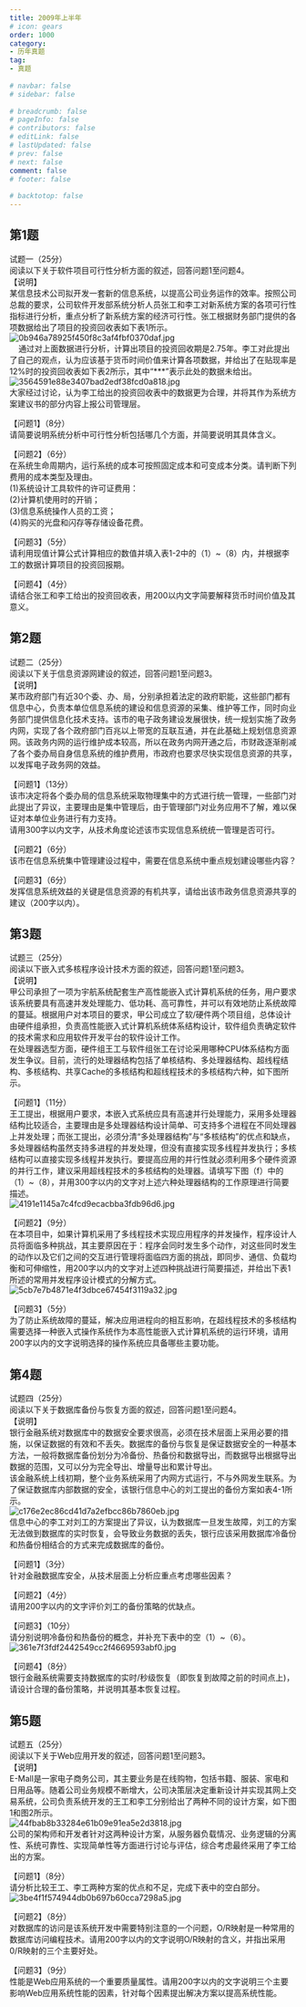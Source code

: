 ```yaml
---  
title: 2009年上半年  
# icon: gears  
order: 1000  
category:  
- 历年真题  
tag:  
- 真题  
  
# navbar: false  
# sidebar: false  
  
# breadcrumb: false  
# pageInfo: false  
# contributors: false  
# editLink: false  
# lastUpdated: false  
# prev: false  
# next: false  
comment: false  
# footer: false  
  
# backtotop: false  
---  
```

## 第1题 ##

试题一（25分）  
阅读以下关于软件项目可行性分析方面的叙述，回答问题1至问题4。  
【说明】  
某信息技术公司拟开发一套新的信息系统，以提高公司业务运作的效率。按照公司总裁的要求，公司软件开发部系统分析人员张工和李工对新系统方案的各项可行性指标进行分析，重点分析了新系统方案的经济可行性。张工根据财务部门提供的各项数据给出了项目的投资回收表如下表1所示。  
![0b946a78925f450f8c3af4fbf0370daf.jpg][]  
    通过对上面数据进行分析，计算出项目的投资回收期是2.75年。李工对此提出了自己的观点，认为应该基于货币时间价值来计算各项数据，并给出了在贴现率是12%时的投资回收表如下表2所示，其中“\*\*\*”表示此处的数据未给出。  
![3564591e88e3407bad2edf38fcd0a818.jpg][]  
大家经过讨论，认为李工给出的投资回收表中的数据更为合理，并将其作为系统方案建议书的部分内容上报公司管理层。  
  
【问题1】（8分）  
请简要说明系统分析中可行性分析包括哪几个方面，并简要说明其具体含义。  
  
【问题2】（6分）  
在系统生命周期内，运行系统的成本可按照固定成本和可变成本分类。请判断下列费用的成本类型及理由。  
(1)系统设计工具软件的许可证费用：  
(2)计算机使用时的开销；  
(3)信息系统操作人员的工资；  
(4)购买的光盘和闪存等存储设备花费。  
  
【问题3】（5分）  
请利用现值计算公式计算相应的数值并填入表1-2中的（1）~（8）内，并根据李工的数据计算项目的投资回报期。  
  
【问题4】（4分）  
请结合张工和李工给出的投资回收表，用200以内文字简要解释货币时间价值及其意义。  


## 第2题 ##

试题二（25分）  
阅读以下关于信息资源网建设的叙述，回答问题1至问题3。  
【说明】  
某市政府部门有近30个委、办、局，分别承担着法定的政府职能，这些部门都有信息中心，负责本单位信息系统的建设和信息资源的采集、维护等工作，同时向业务部门提供信息化技术支持。该市的电子政务建设发展很快，统一规划实施了政务内网，实现了各个政府部门百兆以上带宽的互联互通，并在此基础上规划信息资源网。该政务内网的运行维护成本较高，所以在政务内网开通之后，市财政逐渐削减了各个委办局自身信息系统的维护费用，市政府也要求尽快实现信息资源的共享，以发挥电子政务网的效益。  
  
【问题1】（13分）  
该市决定将各个委办局的信息系统采取物理集中的方式进行统一管理，一些部门对此提出了异议，主要理由是集中管理后，由于管理部门对业务应用不了解，难以保证对本单位业务进行有力支持。  
请用300字以内文字，从技术角度论述该市实现信息系统统一管理是否可行。  
  
【问题2】（6分）  
该市在信息系统集中管理建设过程中，需要在信息系统中重点规划建设哪些内容？  
  
【问题3】（6分）  
发挥信息系统效益的关键是信息资源的有机共享，请给出该市政务信息资源共享的建议（200字以内）。  


## 第3题 ##

试题三（25分）  
阅读以下嵌入式多核程序设计技术方面的叙述，回答问题1至问题3。  
【说明】  
甲公司承担了一项为宇航系统配套生产高性能嵌入式计算机系统的任务，用户要求该系统要具有高速并发处理能力、低功耗、高可靠性，并可以有效地防止系统故障的蔓延。根据用户对本项目的要求，甲公司成立了软/硬件两个项目组，总体设计由硬件组承担，负责高性能嵌入式计算机系统体系结构设计，软件组负责确定软件的技术需求和应用软件开发平台的软件设计工作。  
在处理器选型方面，硬件组王工与软件组张工在讨论采用哪种CPU体系结构方面发生争议。目前，流行的处理器结构包括了单核结构、多处理器结构、超线程结构、多核结构、共享Cache的多核结构和超线程技术的多核结构六种，如下图所示。  
  
【问题1】（11分）  
王工提出，根据用户要求，本嵌入式系统应具有高速并行处理能力，采用多处理器结构比较适合，主要理由是多处理器结构设计简单、可支持多个进程在不同处理器上并发处理；而张工提出，必须分清“多处理器结构”与“多核结构”的优点和缺点，多处理器结构虽然支持多进程的并发处理，但没有直接实现多线程并发执行；多核结构可以直接实现多线程并发执行。要提高应用的并行性就必须利用多个硬件资源的并行工作，建议采用超线程技术的多核结构的处理器。请填写下图（f）中的（1）~（8），并用300字以内的文字对上述六种处理器结构的工作原理进行简要描述。  
![4191e1145a7c4fcd9ecacbba3fdb96d6.jpg][]  
  
【问题2】（9分）  
在本项目中，如果计算机采用了多线程技术实现应用程序的并发操作，程序设计人员将面临多种挑战，其主要原因在于：程序会同时发生多个动作，对这些同时发生的动作以及它们之间的交互进行管理将面临四方面的挑战，即同步、通信、负载均衡和可伸缩性，用200字以内的文字对上述四种挑战进行简要描述，并给出下表1所述的常用并发程序设计模式的分解方式。  
![5cb7e7b4871e4f3dbce67454f3119a32.jpg][]  
  
【问题3】（5分）  
为了防止系统故障的蔓延，解决应用进程向的相互影响，在超线程技术的多核结构需要选择一种嵌入式操作系统作为本高性能嵌入式计算机系统的运行环境，请用200字以内的文字说明选择的操作系统应具备哪些主要功能。  


## 第4题 ##

试题四（25分）  
阅读以下关于数据库备份与恢复方面的叙述，回答问题1至问题4。  
【说明】  
银行金融系统对数据库中的数据安全要求很高，必须在技术层面上采用必要的措施，以保证数据的有效和不丢失。数据库的备份与恢复是保证数据安全的一种基本方法，一般将数据库备份划分为冷备份、热备份和数据导出，而数据导出根据导出数据的范围，又可以分为完全导出、增量导出和累计导出。  
该金融系统上线初期，整个业务系统采用了内网方式运行，不与外网发生联系。为了保证数据库内部数据的安全，该银行信息中心的刘工提出的备份方案如表4-1所示。  
![c176e2ec86cd41d7a2efbcc86b7860eb.jpg][]  
信息中心的李工对刘工的方案提出了异议，认为数据库一旦发生故障，刘工的方案无法做到数据库的实时恢复，会导致业务数据的丢失，银行应该采用数据库冷备份和热备份相结合的方式来完成数据库的备份。  
  
【问题1】（3分）  
针对金融数据库安全，从技术层面上分析应重点考虑哪些因素？  
  
【问题2】（4分）  
请用200字以内的文字评价刘工的备份策略的优缺点。  
  
【问题3】（10分）  
请分别说明冷备份和热备份的概念，并补充下表中的空（1）~（6）。  
![361e7f3fdf2442549cc2f4669593abf0.jpg][]  
  
【问题4】（8分）  
银行金融系统需要支持数据库的实时/秒级恢复（即恢复到故障之前的时间点上)，请设计合理的备份策略，并说明其基本恢复过程。  


## 第5题 ##

试题五（25分）  
阅读以下关于Web应用开发的叙述，回答问题1至问题3。  
【说明】  
E-Mall是一家电子商务公司，其主要业务是在线购物，包括书籍、服装、家电和日用品等。随着公司业务规模不断增大，公司决策层决定重新设计并实现其网上交易系统，公司负责系统开发的王工和李工分别给出了两种不同的设计方案，如下图1和图2所示。  
![44fbab8b33284e61b09e91ea5e2d3818.jpg][]  
公司的架构师和开发者针对这两种设计方案，从服务器负载情况、业务逻辑的分离性、系统可靠性、实现简单性等方面进行讨论与评估，综合考虑最终采用了李工给出的方案。  
  
【问题1】（8分）  
请分析比较王工、李工两种方案的优点和不足，完成下表中的空白部分。  
![3be4f1f574944db0b697b60cca7298a5.jpg][]  
  
【问题2】（8分）  
对数据库的访问是该系统开发中需要特别注意的一个问题，O/R映射是一种常用的数据库访问编程技术。请用200字以内的文字说明O/R映射的含义，并指出采用0/R映射的三个主要好处。  
  
【问题3】（9分）  
性能是Web应用系统的一个重要质量属性。请用200字以内的文字说明三个主要影响Web应用系统性能的因素，针对每个因素提出解决方案以提高系统性能。  



[0b946a78925f450f8c3af4fbf0370daf.jpg]: https://www.xkxxkx.cn/file/exam/software/系统分析师/案例/第1题/0b946a78925f450f8c3af4fbf0370daf.jpg
[3564591e88e3407bad2edf38fcd0a818.jpg]: https://www.xkxxkx.cn/file/exam/software/系统分析师/案例/第1题/3564591e88e3407bad2edf38fcd0a818.jpg
[4191e1145a7c4fcd9ecacbba3fdb96d6.jpg]: https://www.xkxxkx.cn/file/exam/software/系统分析师/案例/第3题/4191e1145a7c4fcd9ecacbba3fdb96d6.jpg
[5cb7e7b4871e4f3dbce67454f3119a32.jpg]: https://www.xkxxkx.cn/file/exam/software/系统分析师/案例/第3题/5cb7e7b4871e4f3dbce67454f3119a32.jpg
[c176e2ec86cd41d7a2efbcc86b7860eb.jpg]: https://www.xkxxkx.cn/file/exam/software/系统分析师/案例/第4题/c176e2ec86cd41d7a2efbcc86b7860eb.jpg
[361e7f3fdf2442549cc2f4669593abf0.jpg]: https://www.xkxxkx.cn/file/exam/software/系统分析师/案例/第4题/361e7f3fdf2442549cc2f4669593abf0.jpg
[44fbab8b33284e61b09e91ea5e2d3818.jpg]: https://www.xkxxkx.cn/file/exam/software/系统分析师/案例/第5题/44fbab8b33284e61b09e91ea5e2d3818.jpg
[3be4f1f574944db0b697b60cca7298a5.jpg]: https://www.xkxxkx.cn/file/exam/software/系统分析师/案例/第5题/3be4f1f574944db0b697b60cca7298a5.jpg
